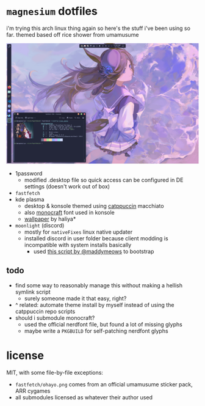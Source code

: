 # `magnesium` dotfiles

i'm trying this arch linux thing again so here's the stuff i've been using so far. themed based off rice shower from umamusume

![current desktop screenshot (august 17th 2025)](assets/081725-screenie.png)

- 1password
  - modified .desktop file so quick access can be configured in DE settings (doesn't work out of box)
- `fastfetch`
- kde plasma
  - desktop & konsole themed using [catppuccin](https://catppuccin.com) macchiato
  - also [monocraft](https://github.com/IdreesInc/Monocraft) font used in konsole
  - [wallpaper](https://konachan.net/post/show/347326/animal_ears-anthropomorphism-hlymoriia-purple-rice) by haliya*
- `moonlight` (discord)
  - mostly for `nativeFixes` linux native updater
  - installed discord in user folder because client modding is incompatible with system installs basically
    - used [this script by @maddymeows](https://gist.github.com/maddymeows/6af1a5d5a870c13b7b159c4463edee70) to bootstrap

## todo

- find some way to reasonably manage this without making a hellish symlink script
  - surely someone made it that easy, right?
- ^ related: automate theme install by myself instead of using the catppuccin repo scripts
- should i submodule monocraft?
  - used the official nerdfont file, but found a lot of missing glyphs
  - maybe write a `PKGBUILD` for self-patching nerdfont glyphs

# license

MIT, with some file-by-file exceptions:

- `fastfetch/ohayo.png` comes from an official umamusume sticker pack, ARR cygames
- all submodules licensed as whatever their author used
